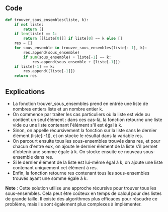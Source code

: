 ## Code

```python
def trouver_sous_ensembles(liste, k):
    if not liste:
        return []
    if len(liste) == 1:
        return [[liste[0]]] if liste[0] == k else []
    res = []
    for sous_ensemble in trouver_sous_ensembles(liste[:-1], k):
        res.append(sous_ensemble)
        if sum(sous_ensemble) + liste[-1] == k:
            res.append(sous_ensemble + [liste[-1]])
    if liste[-1] == k:
        res.append([liste[-1]])
    return res
```

## Explications

- La fonction trouver_sous_ensembles prend en entrée une liste de nombres entiers liste et un nombre entier k.
- On commence par traiter les cas particuliers où la liste est vide ou contient un seul élément : dans ces cas-là, la fonction retourne une liste vide ou une liste contenant l'élément s'il est égal à k.
- Sinon, on appelle récursivement la fonction sur la liste sans le dernier élément (liste[:-1]), et on stocke le résultat dans la variable res.
- On parcourt ensuite tous les sous-ensembles trouvés dans res, et pour chacun d'entre eux, on ajoute le dernier élément de la liste s'il permet d'obtenir une somme égale à k. On stocke ensuite ce nouveau sous-ensemble dans res.
- Si le dernier élément de la liste est lui-même égal à k, on ajoute une liste contenant uniquement cet élément à res.
- Enfin, la fonction retourne res contenant tous les sous-ensembles trouvés ayant une somme égale à k.

**Note** : Cette solution utilise une approche récursive pour trouver tous les sous-ensembles. Cela peut être coûteux en temps de calcul pour des listes de grande taille. Il existe des algorithmes plus efficaces pour résoudre ce problème, mais ils sont également plus complexes à implémenter.